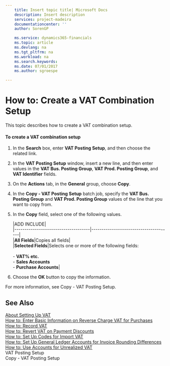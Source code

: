 ```yaml
---
    title: Insert topic title| Microsoft Docs
    description: Insert description
    services: project-madeira
    documentationcenter: ''
    author: SorenGP

    ms.service: dynamics365-financials
    ms.topic: article
    ms.devlang: na
    ms.tgt_pltfrm: na
    ms.workload: na
    ms.search.keywords:
    ms.date: 07/01/2017
    ms.author: sgroespe

---
```

# How to: Create a VAT Combination Setup
This topic describes how to create a VAT combination setup.  
  
#### To create a VAT combination setup  
  
1.  In the **Search** box, enter **VAT Posting Setup**, and then choose the related link.  
  
2.  In the **VAT Posting Setup** window, insert a new line, and then enter values in the **VAT Bus. Posting Group**, **VAT Prod. Posting Group**, and **VAT Identifier** fields.  
  
3.  On the **Actions** tab, in the **General** group, choose **Copy**.  
  
4.  In the **Copy - VAT Posting Setup** batch job, specify the **VAT Bus. Posting Group** and **VAT Prod. Posting Group** values of the line that you want to copy from.  
  
5.  In the **Copy** field, select one of the following values.  
  
    |ADD INCLUDE<!--[!INCLUDE[bp_optionsheading](../../includes/bp_tabledescription_md.md)]-->|  
    |-------------------------------------|---------------------------------------|  
    |**All Fields**|Copies all fields|  
    |**Selected Fields**|Selects one or more of the following fields:<br /><br /> -   **VAT% etc.**<br />-   **Sales Accounts**<br />-   **Purchase Accounts**|  
  
6.  Choose the **OK** button to copy the information.  
  
 For more information, see Copy - VAT Posting Setup.  
  
## See Also  
 [About Setting Up VAT](../about-setting-up-vat.md)   
 [How to: Enter Basic Information on Reverse Charge VAT for Purchases](../how-to-enter-basic-information-on-reverse-charge-vat-for-purchases.md)   
 [How to: Record VAT](../how-to-record-vat.md)   
 [How to: Revert VAT on Payment Discounts](../how-to-revert-vat-on-payment-discounts.md)   
 [How to: Set Up Codes for Import VAT](../how-to-set-up-codes-for-import-vat.md)   
 [How to: Set Up General Ledger Accounts for Invoice Rounding Differences](../how-to-set-up-general-ledger-accounts-for-invoice-rounding-differences.md)   
 [How to: Use Accounts for Unrealized VAT](../how-to-use-accounts-for-unrealized-vat.md)   
 VAT Posting Setup   
 Copy - VAT Posting Setup